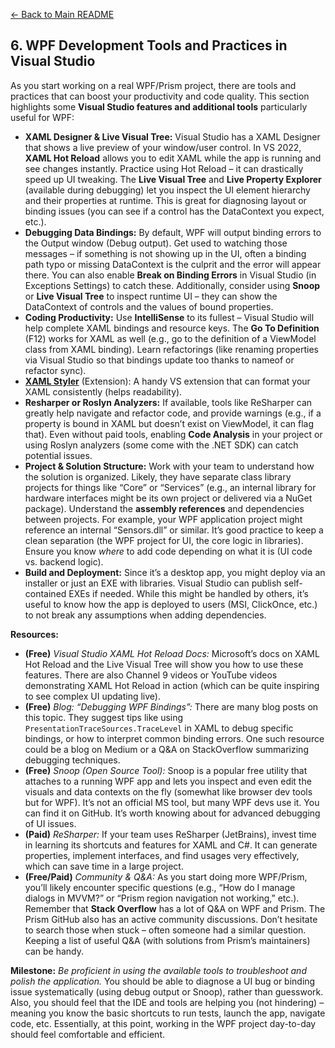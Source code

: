 [<- Back to Main README](../README.md)

## 6. WPF Development Tools and Practices in Visual Studio

As you start working on a real WPF/Prism project, there are tools and practices that can boost your productivity and code quality. This section highlights some **Visual Studio features and additional tools** particularly useful for WPF:

- **XAML Designer & Live Visual Tree:** Visual Studio has a XAML Designer that shows a live preview of your window/user control. In VS 2022, **XAML Hot Reload** allows you to edit XAML while the app is running and see changes instantly. Practice using Hot Reload – it can drastically speed up UI tweaking. The **Live Visual Tree** and **Live Property Explorer** (available during debugging) let you inspect the UI element hierarchy and their properties at runtime. This is great for diagnosing layout or binding issues (you can see if a control has the DataContext you expect, etc.).
- **Debugging Data Bindings:** By default, WPF will output binding errors to the Output window (Debug output). Get used to watching those messages – if something is not showing up in the UI, often a binding path typo or missing DataContext is the culprit and the error will appear there. You can also enable **Break on Binding Errors** in Visual Studio (in Exceptions Settings) to catch these. Additionally, consider using **Snoop** or **Live Visual Tree** to inspect runtime UI – they can show the DataContext of controls and the values of bound properties.
- **Coding Productivity:** Use **IntelliSense** to its fullest – Visual Studio will help complete XAML bindings and resource keys. The **Go To Definition** (F12) works for XAML as well (e.g., go to the definition of a ViewModel class from XAML binding). Learn refactorings (like renaming properties via Visual Studio so that bindings update too thanks to nameof or refactor sync).
- **[XAML Styler](https://marketplace.visualstudio.com/items?itemName=TeamXavalon.XAMLStyler)** (Extension): A handy VS extension that can format your XAML consistently (helps readability).
- **Resharper or Roslyn Analyzers:** If available, tools like ReSharper can greatly help navigate and refactor code, and provide warnings (e.g., if a property is bound in XAML but doesn’t exist on ViewModel, it can flag that). Even without paid tools, enabling **Code Analysis** in your project or using Roslyn analyzers (some come with the .NET SDK) can catch potential issues.
- **Project & Solution Structure:** Work with your team to understand how the solution is organized. Likely, they have separate class library projects for things like “Core” or “Services” (e.g., an internal library for hardware interfaces might be its own project or delivered via a NuGet package). Understand the **assembly references** and dependencies between projects. For example, your WPF application project might reference an internal “Sensors.dll” or similar. It’s good practice to keep a clean separation (the WPF project for UI, the core logic in libraries). Ensure you know *where* to add code depending on what it is (UI code vs. backend logic).
- **Build and Deployment:** Since it’s a desktop app, you might deploy via an installer or just an EXE with libraries. Visual Studio can publish self-contained EXEs if needed. While this might be handled by others, it’s useful to know how the app is deployed to users (MSI, ClickOnce, etc.) to not break any assumptions when adding dependencies.

**Resources:**

- **(Free)** *Visual Studio XAML Hot Reload Docs:* Microsoft’s docs on XAML Hot Reload and the Live Visual Tree will show you how to use these features. There are also Channel 9 videos or YouTube videos demonstrating XAML Hot Reload in action (which can be quite inspiring to see complex UI updating live).
- **(Free)** *Blog: “Debugging WPF Bindings”:* There are many blog posts on this topic. They suggest tips like using `PresentationTraceSources.TraceLevel` in XAML to debug specific bindings, or how to interpret common binding errors. One such resource could be a blog on Medium or a Q&A on StackOverflow summarizing debugging techniques.
- **(Free)** *Snoop (Open Source Tool):* Snoop is a popular free utility that attaches to a running WPF app and lets you inspect and even edit the visuals and data contexts on the fly (somewhat like browser dev tools but for WPF). It’s not an official MS tool, but many WPF devs use it. You can find it on GitHub. It’s worth knowing about for advanced debugging of UI issues.
- **(Paid)** *ReSharper:* If your team uses ReSharper (JetBrains), invest time in learning its shortcuts and features for XAML and C#. It can generate properties, implement interfaces, and find usages very effectively, which can save time in a large project.
- **(Free/Paid)** *Community & Q&A:* As you start doing more WPF/Prism, you’ll likely encounter specific questions (e.g., “How do I manage dialogs in MVVM?” or “Prism region navigation not working,” etc.). Remember that **Stack Overflow** has a lot of Q&A on WPF and Prism. The Prism GitHub also has an active community discussions. Don’t hesitate to search those when stuck – often someone had a similar question. Keeping a list of useful Q&A (with solutions from Prism’s maintainers) can be handy.

**Milestone:** *Be proficient in using the available tools to troubleshoot and polish the application.* You should be able to diagnose a UI bug or binding issue systematically (using debug output or Snoop), rather than guesswork. Also, you should feel that the IDE and tools are helping you (not hindering) – meaning you know the basic shortcuts to run tests, launch the app, navigate code, etc. Essentially, at this point, working in the WPF project day-to-day should feel comfortable and efficient.